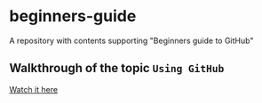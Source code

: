 # beginners-guide
A repository with contents supporting "Beginners guide to GitHub"

## Walkthrough of the topic `Using GitHub`

[Watch it here](https://instructorsb.github.io/beginners-guide/walkthrough/index.html)

